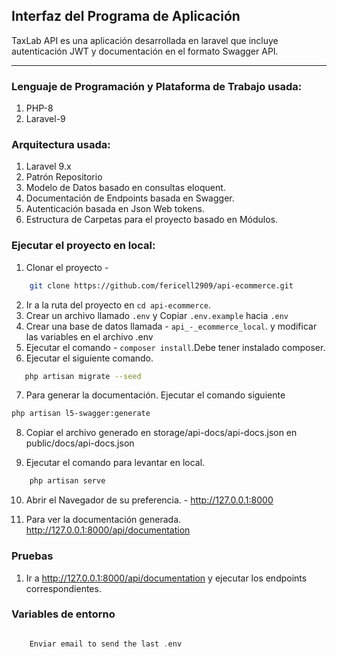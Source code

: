 ## Interfaz del Programa de Aplicación

TaxLab API es una aplicación desarrollada en laravel que incluye autenticación JWT y documentación en el formato Swagger API.  

---

### Lenguaje de Programación y Plataforma de Trabajo usada:

1. PHP-8
2. Laravel-9

### Arquitectura usada:

1. Laravel 9.x
2. Patrón Repositorio
3. Modelo de Datos basado en consultas eloquent.
4. Documentación de Endpoints basada en Swagger. 
5. Autenticación basada en Json Web tokens.
6. Estructura de Carpetas para el proyecto basado en Módulos.

### Ejecutar el proyecto en local:

1. Clonar el proyecto -

```bash
    git clone https://github.com/fericell2909/api-ecommerce.git
```

2. Ir a la ruta del proyecto en  `cd api-ecommerce`.
3. Crear un archivo llamado `.env`  y Copiar `.env.example` hacia `.env`
4. Crear una base de datos llamada - `api_-_ecommerce_local`. y modificar las variables en el archivo .env
5. Ejecutar el comando - `composer install`.Debe tener instalado composer.
6. Ejecutar el siguiente comando.

```bash
   php artisan migrate --seed
```

7. Para generar la documentación. Ejecutar el comando siguiente
```bash
php artisan l5-swagger:generate
```

8. Copiar el archivo generado en storage/api-docs/api-docs.json en public/docs/api-docs.json

9. Ejecutar el comando para levantar en local.

```bash
    php artisan serve
```

10. Abrir el Navegador de su preferencia. -
   http://127.0.0.1:8000 

11. Para ver la documentación generada.
   http://127.0.0.1:8000/api/documentation


### Pruebas

1. Ir a http://127.0.0.1:8000/api/documentation y ejecutar los endpoints correspondientes.

### Variables de entorno

```c

    Enviar email to send the last .env

```

